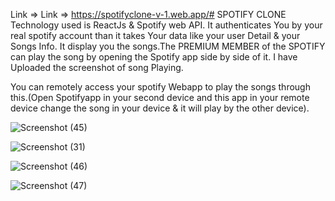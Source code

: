 Link => 
Link => https://spotifyclone-v-1.web.app/#
SPOTIFY CLONE
Technology used is ReactJs & Spotify web API.
It authenticates You by your real spotify account than it takes Your data like your user Detail & your Songs Info.
It display you the songs.The PREMIUM MEMBER of the SPOTIFY can play the song by opening the Spotify app side by side of it.
I have Uploaded the screenshot of song Playing.

You can remotely access your spotify Webapp to play the songs through this.(Open Spotifyapp in your second device and this app in your remote device change the song in your device & it will play by the other device).

![Screenshot (45)](https://user-images.githubusercontent.com/89193946/183235042-06bb1ba5-c83b-40ca-937a-7082f3b62678.png)



![Screenshot (31)](https://user-images.githubusercontent.com/89193946/183065864-2a4af9b0-b3aa-415e-a207-24b226cb2344.png)

![Screenshot (46)](https://user-images.githubusercontent.com/89193946/183235977-6beb28a9-c17b-45dd-8a8b-d7f7dc23de0c.png)



![Screenshot (47)](https://user-images.githubusercontent.com/89193946/183236010-a517e1f8-af3e-4bae-aac7-fbb066984add.png)
